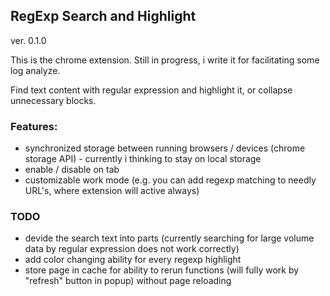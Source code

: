 ## RegExp Search and Highlight
ver. 0.1.0

This is the chrome extension.
Still in progress, i write it for facilitating some log analyze.

Find text content with regular expression and highlight it, or collapse unnecessary blocks. 


### Features:
* synchronized storage between running browsers / devices (chrome storage API) - currently i thinking to stay on local storage
* enable / disable on tab
* customizable work mode (e.g. you can add regexp matching to needly URL's, where extension will active always)

### TODO
* devide the search text into parts (currently searching for large volume data by regular expression does not work correctly) 
* add color changing ability for every regexp highlight
* store page in cache for ability to rerun functions (will fully work by "refresh" button in popup) without page reloading